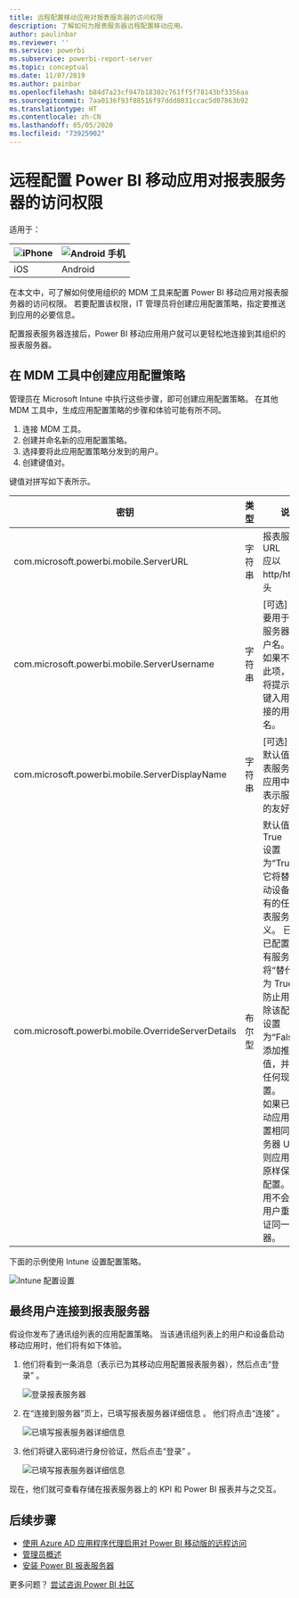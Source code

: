 ```yaml
---
title: 远程配置移动应用对报表服务器的访问权限
description: 了解如何为报表服务器远程配置移动应用。
author: paulinbar
ms.reviewer: ''
ms.service: powerbi
ms.subservice: powerbi-report-server
ms.topic: conceptual
ms.date: 11/07/2019
ms.author: painbar
ms.openlocfilehash: b84d7a23cf947b18302c761ff5f78143bf3356aa
ms.sourcegitcommit: 7aa0136f93f88516f97ddd8031ccac5d07863b92
ms.translationtype: HT
ms.contentlocale: zh-CN
ms.lasthandoff: 05/05/2020
ms.locfileid: "73925902"
---
```

# <a name="configure-power-bi-mobile-app-access-to-report-server-remotely"></a>远程配置 Power BI 移动应用对报表服务器的访问权限

适用于：

| ![iPhone](./media/configure-powerbi-mobile-apps-remote/ios-logo-40-px.png) | ![Android 手机](./media/configure-powerbi-mobile-apps-remote/android-logo-40-px.png) |
|:--- |:--- |
| iOS |Android |

在本文中，可了解如何使用组织的 MDM 工具来配置 Power BI 移动应用对报表服务器的访问权限。 若要配置该权限，IT 管理员将创建应用配置策略，指定要推送到应用的必要信息。 

 配置报表服务器连接后，Power BI 移动应用用户就可以更轻松地连接到其组织的报表服务器。 

## <a name="create-the-app-configuration-policy-in-mdm-tool"></a>在 MDM 工具中创建应用配置策略 

管理员在 Microsoft Intune 中执行这些步骤，即可创建应用配置策略。 在其他 MDM 工具中，生成应用配置策略的步骤和体验可能有所不同。 

1. 连接 MDM 工具。 
2. 创建并命名新的应用配置策略。 
3. 选择要将此应用配置策略分发到的用户。 
4. 创建键值对。 

键值对拼写如下表所示。

|密钥  |类型  |说明  |
|---------|---------|---------|
| com.microsoft.powerbi.mobile.ServerURL | 字符串 | 报表服务器 URL <br> 应以 http/https 开头 |
| com.microsoft.powerbi.mobile.ServerUsername | 字符串 | [可选] <br> 要用于连接服务器的用户名。 <br> 如果不存在此项，应用将提示用户键入用于连接的用户名。| 
| com.microsoft.powerbi.mobile.ServerDisplayName | 字符串 | [可选] <br> 默认值为“报表服务器” <br> 应用中用于表示服务器的友好名称 | 
| com.microsoft.powerbi.mobile.OverrideServerDetails | 布尔型 | 默认值为 True <br>设置为“True”时，它将替代移动设备中已有的任何报表服务器定义。 已删除已配置的现有服务器。 <br> 将“替代”设置为 True 还可防止用户删除该配置。 <br> 设置为“False”将添加推送值，并保留任何现有设置。 <br> 如果已在移动应用中配置相同的服务器 URL，则应用将按原样保留该配置。 该应用不会要求用户重新验证同一服务器。 |

下面的示例使用 Intune 设置配置策略。

![Intune 配置设置](media/configure-powerbi-mobile-apps-remote/power-bi-ios-remote-configuration-settings.png)

## <a name="end-users-connecting-to-report-server"></a>最终用户连接到报表服务器

 假设你发布了通讯组列表的应用配置策略。 当该通讯组列表上的用户和设备启动移动应用时，他们将有如下体验。 

1. 他们将看到一条消息（表示已为其移动应用配置报表服务器），然后点击“登录”  。

    ![登录报表服务器](media/configure-powerbi-mobile-apps-remote/power-bi-config-server-sign-in.png)

2.  在“连接到服务器”页上，已填写报表服务器详细信息  。 他们将点击“连接”  。

    ![已填写报表服务器详细信息](media/configure-powerbi-mobile-apps-remote/power-bi-ios-remote-configure-connect-server.png)

3. 他们将键入密码进行身份验证，然后点击“登录”  。 

    ![已填写报表服务器详细信息](media/configure-powerbi-mobile-apps-remote/power-bi-config-server-address.png)

现在，他们就可查看存储在报表服务器上的 KPI 和 Power BI 报表并与之交互。

## <a name="next-steps"></a>后续步骤

- [使用 Azure AD 应用程序代理启用对 Power BI 移动版的远程访问](https://docs.microsoft.com/azure/active-directory/manage-apps/application-proxy-integrate-with-power-bi)
- [管理员概述](admin-handbook-overview.md)  
- [安装 Power BI 报表服务器](install-report-server.md)  

更多问题？ [尝试咨询 Power BI 社区](https://community.powerbi.com/)

